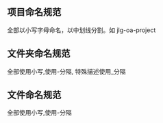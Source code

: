 ## 项目命名规范

全部以小写字母命名，以中划线分割。如 jlg-oa-project

## 文件夹命名规范

全部使用小写,使用-分隔, 特殊描述使用\_分隔

## 文件命名规范

全部使用小写,使用-分隔
